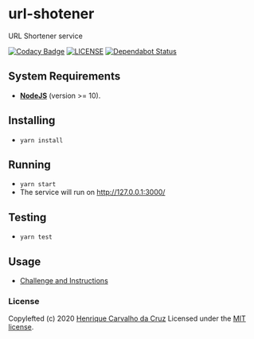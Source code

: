 # url-shotener

URL Shortener service

[![Codacy Badge](https://api.codacy.com/project/badge/Grade/50a226ec9caa40598f9c5cf6c7fed7e8)](https://app.codacy.com/app/henriquecarv/url-shortener?utm_source=github.com&utm_medium=referral&utm_content=henriquecarv/url-shortener&utm_campaign=Badge_Grade_Settings)
[![LICENSE](https://img.shields.io/github/license/henriquecarv/url-shortener.svg)](./LICENSE)
[![Dependabot Status](https://api.dependabot.com/badges/status?host=github&repo=henriquecarv/url-shortener)](https://dependabot.com)

## System Requirements

- **[NodeJS](https://nodejs.org/en/)** (version >= 10).

## Installing

- `yarn install`

## Running

- `yarn start`
- The service will run on <http://127.0.0.1:3000/>

## Testing

- `yarn test`

## Usage

- [Challenge and Instructions][3]

### License

Copylefted (c) 2020 [Henrique Carvalho da Cruz][1] Licensed under the [MIT license][2].

[1]: https://henriquecarv.com
[2]: ./LICENSE
[3]: ./CHALLENGE.md
